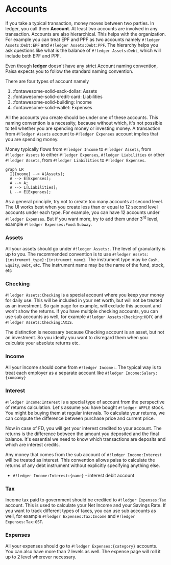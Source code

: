 # Accounts

If you take a typical transaction, money moves between two parties. In
ledger, you call them **Account**. At least two accounts are involved
in any transaction. Accounts are also hierarchical. This helps with
the organization. For example you can treat EPF and PPF as two
accounts namely `#!ledger Assets:Debt:EPF` and `#!ledger
Assets:Debt:PPF`. The hierarchy helps you ask questions like what is
the balance of `#!ledger Assets:Debt`, which will include both EPF and
PPF.

Even though **ledger** doesn't have any strict Account naming
convention, Paisa expects you to follow the standard naming
convention.

There are four types of account namely

1. :fontawesome-solid-sack-dollar: Assets
1. :fontawesome-solid-credit-card: Liabilities
1. :fontawesome-solid-building: Income
1. :fontawesome-solid-wallet: Expenses

All the accounts you create should be under one of these
accounts. This naming convention is a necessity, because without
which, it's not possible to tell whether you are spending money or
investing money. A transaction from `#!ledger Assets` account to
`#!ledger Expenses` account implies that you are spending money.

Money typically flows from `#!ledger Income` to `#!ledger Assets`,
from `#!ledger Assets` to either `#!ledger Expenses`, `#!ledger
Liabilities` or other `#!ledger Assets`, from `#!ledger Liabilities`
to `#!ledger Expenses`.

``` mermaid
graph LR
  I[Income] --> A[Assets];
  A --> E[Expenses];
  A --> A;
  A --> L[Liabilities];
  L --> E[Expenses];
```

As a general principle, try not to create too many accounts at second
level. The UI works best when you create less than or equal to 12
second level accounts under each type. For example, you can have 12
accounts under `#!ledger Expenses`. But if you want more, try to add them under
3<sup>rd</sup> level, example `#!ledger Expenses:Food:Subway`.


### Assets

All your assets should go under `#!ledger Assets:`. The level of granularity is
up to you. The recommended convention is to use
`#!ledger Assets:{instrument_type}:{instrument_name}`. The instrument type may
be `Cash`, `Equity`, `Debt`, etc. The instrument name may be the name of
the fund, stock, etc

### Checking

`#!ledger Assets:Checking` is a special account where you keep your money for
daily use. This will be included in your net worth, but will not be
treated as an investment. So gain page for example, will exclude this
account and won't show the returns. If you have multiple checking
accounts, you can use sub accounts as well, for example `#!ledger
Assets:Checking:HDFC` and `#!ledger Assets:Checking:AXIS`.

The distinction is necessary because Checking account is an asset, but
not an investment. So you ideally you want to disregard them when you
calculate your absolute returns etc.


### Income

All your income should come from `#!ledger Income:`. The typical way
is to treat each employer as a separate account like `#!ledger
Income:Salary:{company}`

### Interest

`#!ledger Income:Interest` is a special type of account from the perspective of
returns calculation. Let's assume you have bought `#!ledger APPLE` stock. You
might be buying them at regular intervals. To calculate your returns,
we can compute the difference between purchase price and current
price.

Now in case of FD, you will get your interest credited to your
account. The returns is the difference between the amount you
deposited and the final balance. It's essential we need to know which
transactions are deposits and which are interest credits.

Any money that comes from the sub account of `#!ledger
Income:Interest` will be treated as interest. This convention allows
paisa to calculate the returns of any debt instrument without
explicitly specifying anything else.

* `#!ledger Income:Interest:{name}` - interest debit account

### Tax

Income tax paid to government should be credited to `#!ledger
Expenses:Tax` account. This is used to calculate your Net Income and
your Savings Rate. If you want to track different types of taxes, you
can use sub accounts as well, for example `#!ledger Expenses:Tax:Income`
and `#!ledger Expenses:Tax:GST`.

### Expenses

All your expenses should go to `#!ledger Expenses:{category}`
accounts. You can also have more than 2 levels as well. The expense
page will roll it up to 2 level wherever necessary.
